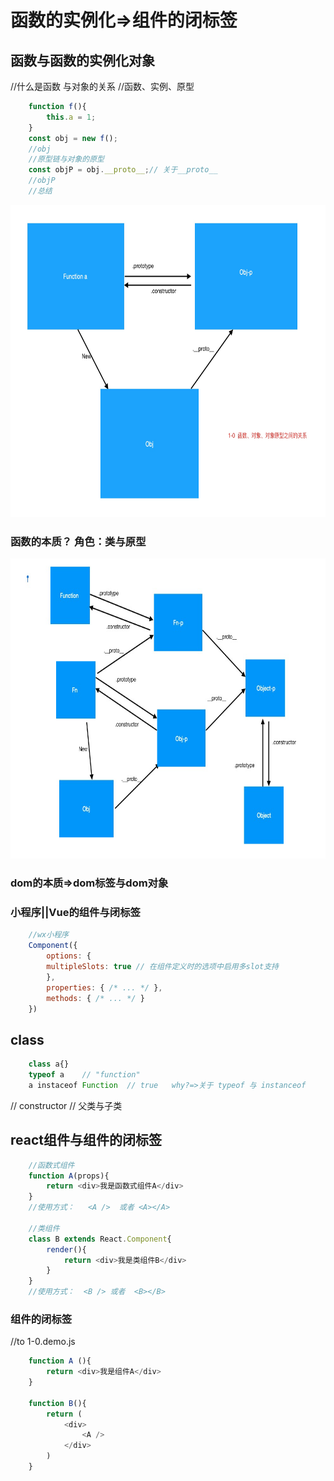# 函数的实例化=>组件的闭标签

## 函数与函数的实例化对象
//什么是函数  与对象的关系
//函数、实例、原型


```js
    function f(){
        this.a = 1;
    }
    const obj = new f();
    //obj
    //原型链与对象的原型
    const objP = obj.__proto__;// 关于__proto__
    //objP
    //总结 
```

<img src='./1-0.函数、对象、原型关系图.png' width='700px' height="500px">



### 函数的本质？ 角色：类与原型
<img src='./1-0.完整原型链关系图.png' width='800px' height='480px'>

### dom的本质=>dom标签与dom对象



### 小程序||Vue的组件与闭标签  
```js
    //wx小程序
    Component({
        options: {
        multipleSlots: true // 在组件定义时的选项中启用多slot支持
        },
        properties: { /* ... */ },
        methods: { /* ... */ }
    })

```


## class
```js
    class a{}   
    typeof a    // "function" 
    a instaceof Function  // true   why?=>关于 typeof 与 instanceof
```
// constructor 
// 父类与子类
## react组件与组件的闭标签
```js
    //函数式组件
    function A(props){
        return <div>我是函数式组件A</div>
    }
    //使用方式：   <A />  或者 <A></A>
    
    //类组件 
    class B extends React.Component{
        render(){
            return <div>我是类组件B</div>
        }
    }
    //使用方式：  <B /> 或者  <B></B>
```

### 组件的闭标签
//to 1-0.demo.js
```js
    function A (){
        return <div>我是组件A</div>
    }

    function B(){
        return (
            <div>
                <A />
            </div>
        )
    }
```